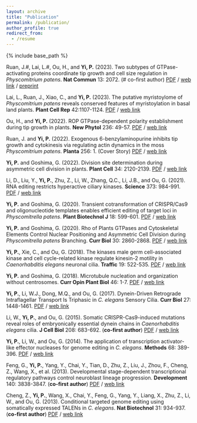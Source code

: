 ```yaml
---
layout: archive
title: "Publication"
permalink: /publication/
author_profile: true
redirect_from:
  - /resume
---
```


{% include base_path %}

Ruan, J.#, Lai, L.#, Ou, H., and <b>Yi, P.</b> (2023). Two subtypes of GTPase-activating proteins coordinate tip growth and cell size regulation in <I>Physcomitrium patens</I>. <b>Nat Commun</b> 13: 2072. (# co-first author) <a href="http://psyi.github.io/files/2023-NC.pdf">PDF</a> / <a href="https://www.nature.com/articles/s41467-023-42879-y">web link</a> / <a href="https://www.biorxiv.org/content/10.1101/2023.06.15.545175v2">preprint</a>

Lai, L., Ruan, J., Xiao, C., and <b>Yi, P.</b> (2023). The putative myristoylome of <I>Physcomitrium patens</I> reveals conserved features of myristoylation in basal land plants. <b>Plant Cell Rep</b> 42:1107-1124. <a href="http://psyi.github.io/files/2023-PCRE.pdf">PDF</a> / <a href="https://doi.org/10.1007/s00299-023-03016-7">web link</a>

Ou, H., and <b>Yi, P.</b> (2022). ROP GTPase-dependent polarity establishment during tip growth in plants. <b>New Phytol</b> 236: 49-57. <a href="http://psyi.github.io/files/2022-NP.pdf">PDF</a> / <a href="https://doi.org/10.1111/nph.18373">web link</a>

Ruan, J. and <b>Yi, P.</b> (2022). Exogenous 6-benzylaminopurine inhibits tip growth and cytokinesis via regulating actin dynamics in the moss <I>Physcomitrium patens</I>. <b>Planta</b> 256: 1. (Cover Story) <a href="http://psyi.github.io/files/2022-Planta.pdf">PDF</a> / <a href="https://doi.org/10.1007/s00425-022-03914-2">web link</a>

<b>Yi, P.</b> and Goshima, G. (2022). Division site determination during asymmetric cell division in plants. <b>Plant Cell</b> 34: 2120-2139. <a href="http://psyi.github.io/files/2022-PC.pdf">PDF</a> / <a href="https://doi.org/10.1093/plcell/koac069">web link</a>

Li, D., Liu, Y., <b>Yi, P.</b>, Zhu, Z., Li, W., Zhang, Q.C., Li, J.B., and Ou, G. (2021). RNA editing restricts hyperactive ciliary kinases. <b>Science</b> 373: 984-991. <a href="http://psyi.github.io/files/2021-Science.pdf">PDF</a> / <a href="https://doi.org/10.1126/science.abd8971">web link</a>

<b>Yi, P.</b> and Goshima, G. (2020). Transient cotransformation of CRISPR/Cas9 and oligonucleotide templates enables efficient editing of target loci in <i>Physcomitrella patens</i>. <b>Plant Biotechnol J</b> 18: 599-601. <a href="http://psyi.github.io/files/2020-PBJ.pdf">PDF</a> / <a href="https://doi.org/10.1111/pbi.13238">web link</a>

<b>Yi, P.</b> and Goshima, G. (2020). Rho of Plants GTPases and Cytoskeletal Elements Control Nuclear Positioning and Asymmetric Cell Division during <i>Physcomitrella patens</i> Branching. <b>Curr Biol</b> 30: 2860-2868. <a href="http://psyi.github.io/files/2020-CB.pdf">PDF</a> / <a href="https://doi.org/10.1016/j.cub.2020.05.022">web link</a>

<b>Yi, P.</b>, Xie, C., and Ou, G. (2018). The kinases male germ cell-associated kinase and cell cycle-related kinase regulate kinesin-2 motility in <i>Caenorhabditis elegans</i> neuronal cilia. <b>Traffic</b> 19: 522-535. <a href="http://psyi.github.io/files/2018-Traffic.pdf">PDF</a> / <a href="https://doi.org/10.1111/tra.12572">web link</a>

<b>Yi, P.</b> and Goshima, G. (2018). Microtubule nucleation and organization without centrosomes. <b>Curr Opin Plant Biol</b> 46: 1-7. <a href="http://psyi.github.io/files/2018-COPB.pdf">PDF</a> / <a href="https://doi.org/10.1016/j.pbi.2018.06.004">web link</a>

<b>Yi, P.</b>, Li, W.J., Dong, M.Q., and Ou, G. (2017). Dynein-Driven Retrograde Intraflagellar Transport Is Triphasic in <i>C. elegans</i> Sensory Cilia. <b>Curr Biol</b> 27: 1448-1461. <a href="http://psyi.github.io/files/2017-CB.pdf">PDF</a> / <a href="https://doi.org/10.1016/j.cub.2017.04.015">web link</a>

Li, W., <b>Yi, P.</b>, and Ou, G. (2015). Somatic CRISPR-Cas9-induced mutations reveal roles of embryonically essential dynein chains in <i>Caenorhabditis elegans</i> cilia. <b>J Cell Biol</b> 208: 683-692. (<b>co-first author</b>) <a href="http://psyi.github.io/files/2015-JCB.pdf">PDF</a> / <a href="https://doi.org/10.1083/jcb.201411041">web link</a>

<b>Yi, P.</b>, Li, W., and Ou, G. (2014). The application of transcription activator-like effector nucleases for genome editing in <i>C. elegans</i>. <b>Methods</b> 68: 389-396. <a href="http://psyi.github.io/files/2014-Methods.pdf">PDF</a> / <a href="https://doi.org/10.1016/j.ymeth.2014.04.013">web link</a>

Feng, G., <b>Yi, P.</b>, Yang, Y., Chai, Y., Tian, D., Zhu, Z., Liu, J., Zhou, F., Cheng, Z., Wang, X., et al. (2013). Developmental stage-dependent transcriptional regulatory pathways control neuroblast lineage progression. <b>Development</b> 140: 3838-3847. (<b>co-first author</b>) <a href="http://psyi.github.io/files/2013-Dev.pdf">PDF</a> / <a href="https://doi.org/10.1242/dev.098723">web link</a>

Cheng, Z., <b>Yi, P.</b>, Wang, X., Chai, Y., Feng, G., Yang, Y., Liang, X., Zhu, Z., Li, W., and Ou, G. (2013). Conditional targeted genome editing using somatically expressed TALENs in <i>C. elegans</i>. <b>Nat Biotechnol</b> 31: 934-937. (<b>co-first author</b>) <a href="http://psyi.github.io/files/2013-NBT.pdf">PDF</a> / <a href="https://doi.org/10.1038/nbt.2674">web link</a>
 
